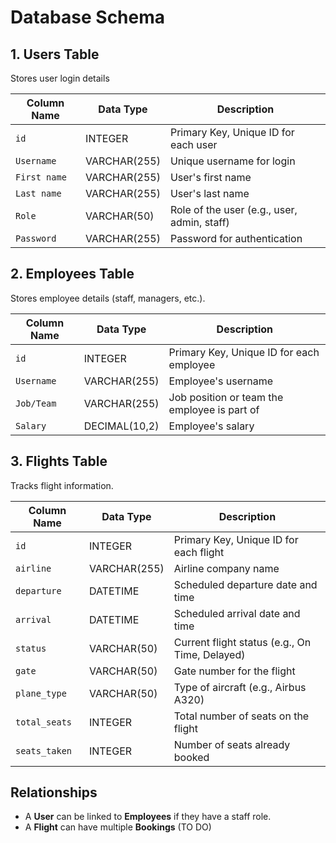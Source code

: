 # Database Schema

## 1. Users Table
Stores user login details

| Column Name     | Data Type     | Description                                      |
|-----------------|---------------|--------------------------------------------------|
| `id`            | INTEGER       | Primary Key, Unique ID for each user             |
| `Username`      | VARCHAR(255)  | Unique username for login                        |
| `First name`    | VARCHAR(255)  | User's first name                                |
| `Last name`     | VARCHAR(255)  | User's last name                                 |
| `Role`          | VARCHAR(50)   | Role of the user (e.g., user, admin, staff)      |
| `Password`      | VARCHAR(255)  | Password for authentication                      |

## 2. Employees Table
Stores employee details (staff, managers, etc.).

| Column Name     | Data Type     | Description                                      |
|-----------------|---------------|--------------------------------------------------|
| `id`            | INTEGER       | Primary Key, Unique ID for each employee         |
| `Username`      | VARCHAR(255)  | Employee's username                              |
| `Job/Team`      | VARCHAR(255)  | Job position or team the employee is part of     |
| `Salary`        | DECIMAL(10,2) | Employee's salary                                |

## 3. Flights Table
Tracks flight information.

| Column Name     | Data Type     | Description                                      |
|-----------------|---------------|--------------------------------------------------|
| `id`            | INTEGER       | Primary Key, Unique ID for each flight           |
| `airline`       | VARCHAR(255)  | Airline company name                             |
| `departure`     | DATETIME      | Scheduled departure date and time                |
| `arrival`       | DATETIME      | Scheduled arrival date and time                  |
| `status`        | VARCHAR(50)   | Current flight status (e.g., On Time, Delayed)   |
| `gate`          | VARCHAR(50)   | Gate number for the flight                       |
| `plane_type`    | VARCHAR(50)   | Type of aircraft (e.g., Airbus A320)             |
| `total_seats`   | INTEGER       | Total number of seats on the flight              |
| `seats_taken`   | INTEGER       | Number of seats already booked                   |

## Relationships
- A **User** can be linked to **Employees** if they have a staff role.
- A **Flight** can have multiple **Bookings** (TO DO)
